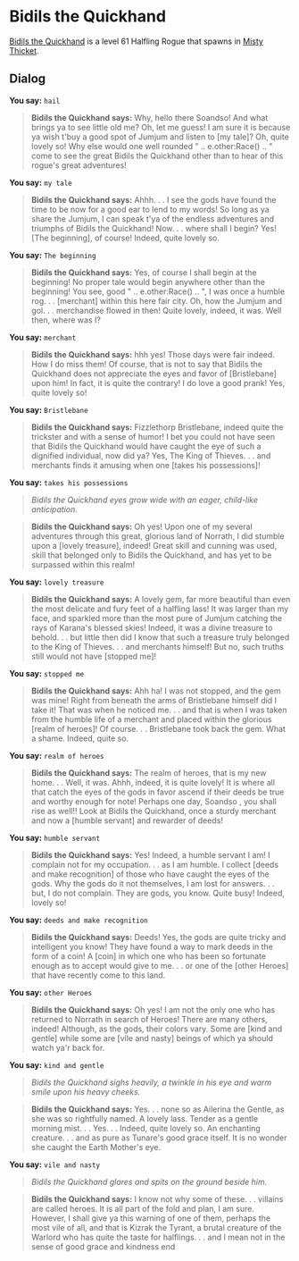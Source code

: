 # Bidils the Quickhand



[Bidils the Quickhand](/npc/33076) is a level 61 Halfling Rogue that spawns in [Misty Thicket](/zone/33).







## Dialog

**You say:** `hail`



>**Bidils the Quickhand says:** Why, hello there Soandso! And what brings ya to see little old me? Oh, let me guess! I am sure it is because ya wish t'buy a good spot of Jumjum and listen to [my tale]? Oh, quite lovely so! Why else would one well rounded " .. e.other:Race() .. " come to see the great Bidils the Quickhand other than to hear of this rogue's great adventures!

**You say:** `my tale`



>**Bidils the Quickhand says:** Ahhh. . . I see the gods have found the time to be now for a good ear to lend to my words! So long as ya share the Jumjum, I can speak t'ya of the endless adventures and triumphs of Bidils the Quickhand! Now. . . where shall I begin? Yes! [The beginning], of course! Indeed, quite lovely so.

**You say:** `The beginning`



>**Bidils the Quickhand says:** Yes, of course I shall begin at the beginning! No proper tale would begin anywhere other than the beginning! You see, good " .. e.other:Race() .. ", I was once a humble rog. . . [merchant] within this here fair   city. Oh, how the Jumjum and gol. . . merchandise flowed in then! Quite lovely, indeed, it was. Well then, where was I?

**You say:** `merchant`



>**Bidils the Quickhand says:** hhh yes! Those days were fair indeed. How I do miss them! Of course, that is not to say that Bidils the Quickhand does not appreciate the eyes and favor of [Bristlebane] upon him! In fact, it is quite the contrary! I do love a good prank! Yes, quite lovely so!

**You say:** `Bristlebane`



>**Bidils the Quickhand says:** Fizzlethorp Bristlebane, indeed quite the trickster and with a sense of humor! I bet you could not have seen that Bidils the Quickhand would have caught the eye of such a dignified individual, now did ya? Yes, The King of Thieves. . . and merchants finds it amusing when one [takes his possessions]!

**You say:** `takes his possessions`



>*Bidils the Quickhand eyes grow wide with an eager, child-like anticipation.*


>**Bidils the Quickhand says:** Oh yes! Upon one of my several adventures through this great, glorious land of Norrath, I did stumble upon a [lovely treasure], indeed! Great skill and cunning was used, skill that belonged only to Bidils the Quickhand, and has yet to be surpassed within this realm!

**You say:** `lovely treasure`



>**Bidils the Quickhand says:** A lovely gem, far more beautiful than even the most delicate and fury feet of a halfling lass! It was larger than my face, and sparkled more than the most pure of Jumjum catching the rays of Karana's blessed skies! Indeed, it was a divine treasure to behold. . . but little then did I know that such a treasure truly belonged to the King of Thieves. . . and merchants himself! But no, such truths still would not have [stopped me]!

**You say:** `stopped me`



>**Bidils the Quickhand says:** Ahh ha! I was not stopped, and the gem was mine! Right from beneath the arms of Bristlebane   himself did I take it! That was when he noticed me. . . and that is when I was taken from the humble life of a merchant and placed within the glorious [realm of heroes]! Of course. . . Bristlebane took back the gem. What a shame. Indeed, quite so.

**You say:** `realm of heroes`



>**Bidils the Quickhand says:** The realm of heroes, that is my new home. . . Well, it was. Ahhh, indeed, it is quite lovely! It is where all that catch the eyes of the gods in favor ascend if their deeds be true and worthy   enough for note! Perhaps one day, Soandso , you shall rise as well!! Look at Bidils the Quickhand, once a sturdy merchant and now a [humble servant] and rewarder of deeds!

**You say:** `humble servant`



>**Bidils the Quickhand says:** Yes! Indeed, a humble servant I am! I complain not for my occupation. . . as I am humble. I   collect [deeds and make recognition] of those who have caught the eyes of the gods. Why the gods do it not themselves, I am lost for answers. . . but, I do not complain. They are gods, you know. Quite busy! Indeed, lovely so!

**You say:** `deeds and make recognition`



>**Bidils the Quickhand says:** Deeds! Yes, the gods are quite tricky and intelligent you know! They have found a way to mark deeds in the form of a coin! A [coin] in which one who has been so fortunate enough as to accept would give to me. . . or one of the [other Heroes] that have recently come to this land.

**You say:** `other Heroes`



>**Bidils the Quickhand says:** Oh yes! I am not the only one who has returned to Norrath in search of Heroes! There are many others, indeed! Although, as the gods, their colors vary. Some are [kind and gentle] while some are [vile and nasty] beings of which ya should watch ya'r back for.

**You say:** `kind and gentle`



>*Bidils the Quickhand sighs heavily, a twinkle in his eye and warm smile upon his heavy cheeks.*


>**Bidils the Quickhand says:** Yes. . . none so as Ailerina the Gentle, as she was so rightfully named. A lovely lass. Tender as a gentle morning mist. . . Yes. . . Indeed, quite lovely so. An enchanting creature. . . and as pure as Tunare's good grace itself. It is no wonder she caught the Earth Mother's eye.

**You say:** `vile and nasty`



>*Bidils the Quickhand glares and spits on the ground beside him.*


>**Bidils the Quickhand says:** I know not why some of these. . . villains are called heroes. It is all part of the fold and plan, I am sure. However, I shall give ya this warning of one of them, perhaps the most vile of all, and that is Kizrak the Tyrant, a brutal creature of the Warlord who has quite the taste for halflings. . . and I mean not in the sense of good grace and kindness
end





